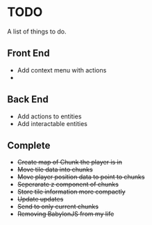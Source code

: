 # TODO
A list of things to do.

## Front End
* Add context menu with actions
* 
## Back End
* Add actions to entities
* Add interactable entities

## Complete
* ~~Create map of Chunk the player is in~~
* ~~Move tile data into chunks~~
* ~~Move player position data to point to chunks~~
* ~~Seperarate z component of chunks~~
* ~~Store tile information more compactly~~
* ~~Update updates~~
* ~~Send to only current chunks~~
* ~~Removing BabylonJS from my life~~

